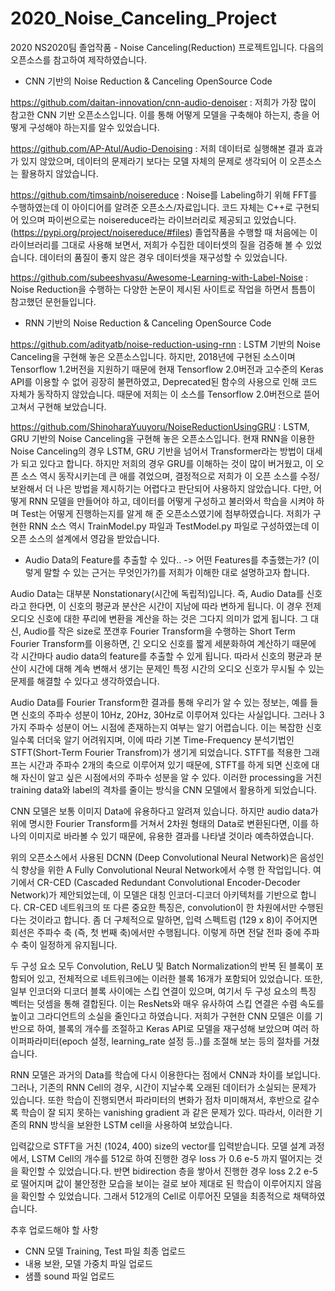 # 2020_Noise_Canceling_Project
 2020 NS2020팀 졸업작품 - Noise Canceling(Reduction) 프로젝트입니다.
 다음의 오픈소스를 참고하여 제작하였습니다.

* CNN 기반의 Noise Reduction & Canceling OpenSource Code

https://github.com/daitan-innovation/cnn-audio-denoiser
 : 저희가 가장 많이 참고한 CNN 기반 오픈소스입니다. 이를 통해 어떻게 모델을 구축해야 하는지, 층을 어떻게 구성해야 하는지를 알수 있었습니다.

https://github.com/AP-Atul/Audio-Denoising
 : 저희 데이터로 실행해본 결과 효과가 있지 않았으며, 데이터의 문제라기 보다는 모델 자체의 문제로 생각되어 이 오픈소스는 활용하지 않았습니다.

https://github.com/timsainb/noisereduce
 : Noise를 Labeling하기 위해 FFT를 수행하였는데 이 아이디어를 알려준 오픈소스/자료입니다. 코드 자체는 C++로 구현되어 있으며 파이썬으로는 noisereduce라는 라이브러리로 제공되고 있었습니다. (https://pypi.org/project/noisereduce/#files)
졸업작품을 수행할 때 처음에는 이 라이브러리를 그대로 사용해 보면서, 저희가 수집한 데이터셋의 질을 검증해 볼 수 있었습니다.
데이터의 품질이 좋지 않은 경우 데이터셋을 재구성할 수 있었습니다.

https://github.com/subeeshvasu/Awesome-Learning-with-Label-Noise
 : Noise Reduction을 수행하는 다양한 논문이 제시된 사이트로 작업을 하면서 틈틈이 참고했던 문헌들입니다.


* RNN 기반의 Noise Reduction & Canceling OpenSource Code

https://github.com/adityatb/noise-reduction-using-rnn
 : LSTM 기반의 Noise Canceling을 구현해 놓은 오픈소스입니다. 하지만, 2018년에 구현된 소스이며 Tensorflow 1.2버전을 지원하기 때문에 현재 Tensorflow 2.0버전과 고수준의 Keras API를 이용할 수 없어 굉장히 불편하였고, Deprecated된 함수의 사용으로 인해 코드 자체가 동작하지 않았습니다. 때문에 저희는 이 소스를 Tensorflow 2.0버전으로 뜯어고쳐서 구현해 보았습니다.

https://github.com/ShinoharaYuuyoru/NoiseReductionUsingGRU
 : LSTM, GRU 기반의 Noise Canceling을 구현해 놓은 오픈소스입니다. 현재 RNN을 이용한 Noise Canceling의 경우 LSTM, GRU 기반을 넘어서 Transformer라는 방법이 대세가 되고 있다고 합니다. 하지만 저희의 경우 GRU를 이해하는 것이 많이 버거웠고, 이 오픈 소스 역시 동작시키는데 큰 애를 겪었으며, 결정적으로 저희가 이 오픈 소스를 수정/보완해서 더 나은 방법을 제시하기는 어렵다고 판단되어 사용하지 않았습니다. 다만, 어떻게 RNN 모델을 만들어야 하고, 데이터를 어떻게 구성하고 불러와서 학습을 시켜야 하며 Test는 어떻게 진행하는지를 알게 해 준 오픈소스였기에 첨부하였습니다. 저희가 구현한 RNN 소스 역시 TrainModel.py 파일과 TestModel.py 파일로 구성하였는데 이 오픈 소스의 설계에서 영감을 받았습니다.


* Audio Data의 Feature를 추출할 수 있다.. -> 어떤 Features를 추출했는가? (이렇게 말할 수 있는 근거는 무엇인가?)를 저희가 이해한 대로 설명하고자 합니다.

 Audio Data는 대부분 Nonstationary(시간에 독립적)입니다. 즉, Audio Data를 신호라고 한다면, 이 신호의 평균과 분산은 시간이 지남에 따라 변하게 됩니다. 
이 경우 전제 오디오 신호에 대한 푸리에 변환을 계산을 하는 것은 그다지 의미가 없게 됩니다.
그 대신, Audio를 작은 size로 쪼갠후 Fourier Transform을 수행하는 Short Term Fourier Transform를 이용하면, 긴 오디오 신호를 짧게 세분화하여 계산하기 때문에 각 시간마다 audio data의 feature를 추출할 수 있게 됩니다. 따라서 신호의 평균과 분산이 시간에 대해 계속 변해서 생기는 문제인 특정 시간의 오디오 신호가 무시될 수 있는 문제를 해결할 수 있다고 생각하였습니다.

 Audio Data를 Fourier Transform한 결과를 통해 우리가 알 수 있는 정보는, 예를 들면 신호의 주파수 성분이 10Hz, 20Hz, 30Hz로 이루어져 있다는 사실입니다. 그러나 3가지 주파수 성분이 어느 시점에 존재하는지 여부는 알기 어렵습니다.
 이는 복잡한 신호일수록 더더욱 알기 어려워지며, 이에 따라 기본 Time-Frequency 분석기법인 STFT(Short-Term Fourier Transfrom)가 생기게 되었습니다.
 STFT를 적용한 그래프는 시간과 주파수 2개의 축으로 이루어져 있기 때문에, STFT를 하게 되면 신호에 대해 자신이 알고 싶은 시점에서의 주파수 성분을 알 수 있다.
 이러한 processing을 거친 training data와 label의 격차를 줄이는 방식을 CNN 모델에서 활용하게 되었습니다.

 CNN 모델은 보통 이미지 Data에 유용하다고 알려져 있습니다. 하지만 audio data가 위에 명시한 Fourier Transform를 거쳐서 2차원 형태의 Data로 변환된다면, 이를 하나의 이미지로 바라볼 수 있기 때문에, 유용한 결과를 나타낼 것이라 예측하였습니다. 

 위의 오픈소스에서 사용된 DCNN (Deep Convolutional Neural Network)은 음성인식 향상을 위한 A Fully Convolutional Neural Network에서 수행 한 작업입니다.
 여기에서 CR-CED (Cascaded Redundant Convolutional Encoder-Decoder Network)가 제안되었는데, 이 모델은 대칭 인코더-디코더 아키텍처를 기반으로 합니다. 
 CR-CED 네트워크의 또 다른 중요한 특징은, convolution이 한 차원에서만 수행된다는 것이라고 합니다. 좀 더 구체적으로 말하면, 입력 스펙트럼 (129 x 8)이 주어지면 회선은 주파수 축 (즉, 첫 번째 축)에서만 수행됩니다. 이렇게 하면 전달 전파 중에 주파수 축이 일정하게 유지됩니다.

 두 구성 요소 모두 Convolution, ReLU 및 Batch Normalization의 반복 된 블록이 포함되어 있고, 전체적으로 네트워크에는 이러한 블록 16개가 포함되어 있었습니다.
 또한, 일부 인코더와 디코더 블록 사이에는 스킵 연결이 있으며, 여기서 두 구성 요소의 특징 벡터는 덧셈을 통해 결합된다.
 이는 ResNets와 매우 유사하여 스킵 연결은 수렴 속도를 높이고 그라디언트의 소실을 줄인다고 하였습니다.
 저희가 구현한 CNN 모델은 이를 기반으로 하여, 블록의 개수를 조절하고 Keras API로 모델을 재구성해 보았으며 여러 하이퍼파라미터(epoch 설정, learning_rate 설정 등..)를 조절해 보는 등의 절차를 거쳤습니다.

 RNN 모델은 과거의 Data를 학습에 다시 이용한다는 점에서 CNN과 차이를 보입니다. 그러나, 기존의 RNN Cell의 경우, 시간이 지날수록 오래된 데이터가 소실되는 문제가 있습니다. 또한 학습이 진행되면서 파라미터의 변화가 점차 미미해져서, 후반으로 갈수록 학습이 잘 되지 못하는 vanishing gradient 과 같은 문제가 있다. 따라서, 이러한 기존의 RNN 방식을 보완한 LSTM cell을 사용하여 보았습니다.

 입력값으로 STFT을 거친 (1024, 400) size의 vector를 입력받습니다. 모델 설계 과정에서, LSTM Cell의 개수를 512로 하여 진행한 경우 loss 가 0.6 e-5 까지 떨어지는 것을 확인할 수 있었습니다.다. 반면 bidirection 층을 쌓아서 진행한 경우 loss 2.2 e-5 로 떨어지며 값이 불안정한 모습을 보이는 걸로 보아 제대로 된 학습이 이루어지지 않음을 확인할 수 있었습니다. 그래서 512개의 Cell로 이루어진 모델을 최종적으로 채택하였습니다.

추후 업로드해야 할 사항
- CNN 모델 Training, Test 파일 최종 업로드
- 내용 보완, 모델 가중치 파일 업로드
- 샘플 sound 파일 업로드

